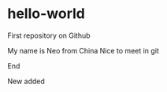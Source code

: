 # hello-world
First repository on Github

My name is Neo from China
Nice to meet in git

End


New added